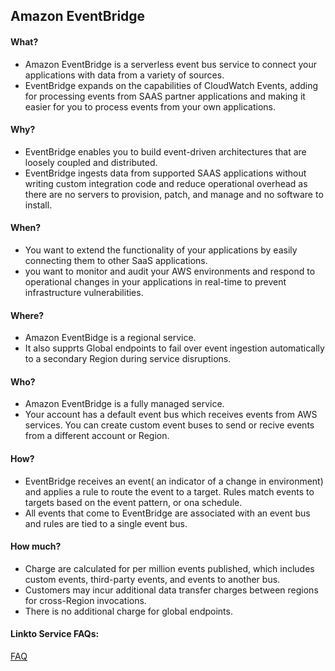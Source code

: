 ## Amazon EventBridge

#### What?
- Amazon EventBridge is a serverless event bus service to connect your applications with data from a variety of sources.
- EventBridge expands on the capabilities of CloudWatch Events, adding for processing events from SAAS partner applications and making it easier for you to process events from your own applications.

#### Why?
- EventBridge enables you to build event-driven architectures that are loosely coupled and distributed.
- EventBridge ingests data from supported SAAS applications without writing custom integration code and reduce operational overhead as there are no servers to provision, patch, and manage and no software to install.

#### When?
- You want to extend the functionality of your applications by easily connecting them to other SaaS applications.
- you want to monitor and audit your AWS environments and respond to operational changes in your applications in real-time to prevent infrastructure vulnerabilities.

#### Where?
- Amazon EventBidge is a regional service.
- It also supprts Global endpoints to fail over event ingestion automatically to a secondary Region during service disruptions.

#### Who?
- Amazon EventBridge is a fully managed service.
- Your account has a default event bus which receives events from AWS services. You can create custom event buses to send or recive events from a different account or Region.

#### How?
- EventBridge receives an event( an indicator of a change in environment) and applies a rule to route the event to a target. Rules match events to targets based on the event pattern, or ona schedule.
- All events that come to EventBridge are associated with an event bus and rules are tied to a single event bus.

#### How much?
- Charge are calculated for per million events published, which includes custom events, third-party events, and events to another bus.
- Customers may incur additional data transfer charges between regions for cross-Region invocations.
- There is no additional charge for global endpoints.

#### Linkto Service FAQs:
[FAQ](https://aws.amazon.com/eventbridge/faqs/)

